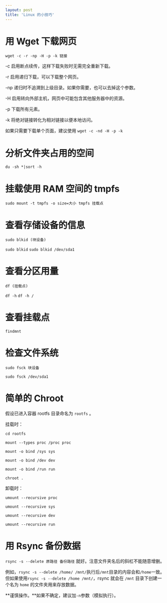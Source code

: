 ```yaml
---
layout: post
title: 'Linux 的小技巧'
---
```

# 用 Wget 下载网页

`wget -c -r -np -H -p -k 链接`

-c 启用断点续传，这样下载失败时无需完全重新下载。

-r 启用递归下载，可以下载整个网页。

-np 递归时不追溯到上级目录。如果你需要，也可以去掉这个参数。

-H 启用转向外部主机，网页中可能包含其他服务器中的资源。

-p 下载所有元素。

-k 将绝对链接转化为相对链接以便本地访问。

如果只需要下载单个页面，建议使用 `wget -c -nd -H -p -k`

# 分析文件夹占用的空间

`du -sh *|sort -h`

# 挂载使用 RAM 空间的 tmpfs

`sudo mount -t tmpfs -o size=大小 tmpfs 挂载点`

# 查看存储设备的信息

`sudo blkid (块设备)`

`sudo blkid` `sudo blkid /dev/sda1`

# 查看分区用量

`df (挂载点)`

`df -h` `df -h /`

# 查看挂载点

`findmnt`

# 检查文件系统

`sudo fsck 块设备`

`sudo fsck /dev/sda1`

# 简单的 Chroot

假设已进入容器 rootfs 目录命名为 `rootfs` 。

挂载时：

`cd rootfs`

`mount --types proc /proc proc`

`mount -o bind /sys sys`

`mount -o bind /dev dev`

`mount -o bind /run run`

`chroot .`

卸载时：

`umount --recursive proc`

`umount --recursive sys`

`umount --recursive dev`

`umount --recursive run`

# 用 Rsync 备份数据

`rsync -s --delete 原路径 备份路径` 就好。注意文件夹名后的斜杠不能随意增删。

例如，`rsync -s --delete /home/ /mnt/`执行后`/mnt`目录的内容会和`/home`一致。但如果使用`rsync -s --delete /home /mnt/`，rsync 就会在 `/mnt` 目录下创建一个名为 `home` 的文件夹用来存放数据。

**谨慎操作。**如果不确定，建议加`-n`参数（模拟执行）。
